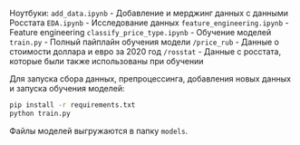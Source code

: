 Ноутбуки:
`add_data.ipynb` - Добавление и мерджинг данных с данными Росстата
`EDA.ipynb` - Исследование данных
`feature_engineering.ipynb` - Feature engineering
`classify_price_type.ipynb` - Обучение моделей
`train.py` - Полный пайплайн обучения модели
`/price_rub` - Данные о стоимости доллара и евро за 2020 год
`/rosstat` - Данные с росстата, которые были также использованы при обучении

Для запуска сбора данных, препроцессинга, добавления новых данных и запуска обучения моделей:
```bash
pip install -r requirements.txt
python train.py
```

Файлы моделей выгружаются в папку `models`.